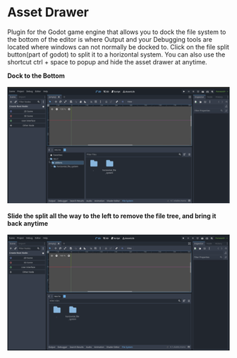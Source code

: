 # Asset Drawer
 Plugin for the Godot game engine that allows you to dock the file system to the bottom of the editor is where Output and your Debugging tools are located where windows can not normally be docked to. Click on the file split button(part of godot) to split it to a horizontal system. You can also use the shortcut ctrl + space to popup and hide the asset drawer at anytime.


**Dock to the Bottom**
<br><br>
<img src="hubimages/BottomDock.png" >
<br><br>
**Slide the split all the way to the left to remove the file tree, and bring it back anytime**
<br><br>
<img src="hubimages/BottomDock2.png" >
<br><br>
